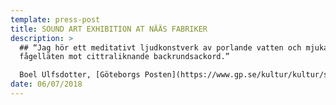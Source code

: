 ```yaml
---
template: press-post
title: SOUND ART EXHIBITION AT NÄÄS FABRIKER
description: >
  ## “Jag hör ett meditativt ljudkonstverk av porlande vatten och mjuka
  fågelläten mot cittraliknande backrundsackord.”

  Boel Ulfsdotter, [Göteborgs Posten](https://www.gp.se/kultur/kultur/s%C3%B6mmerskornas-historia-ljuder-p%C3%A5-n%C3%A4%C3%A4s-1.6942359)
date: 06/07/2018
---
```

